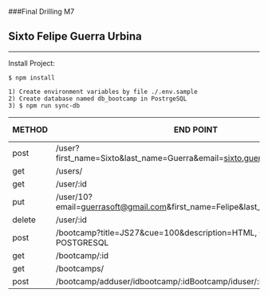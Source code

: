 ###Final Drilling M7
## Sixto Felipe Guerra Urbina
__________________

Install Project:
```
$ npm install
```

```
1) Create environment variables by file ./.env.sample
2) Create database named db_bootcamp in PostrgeSQL
3) $ npm run sync-db
```

| METHOD | END POINT | Function Controller | Method Model |
| ------ | ------   | ---------| ---------| 
| post | /user?first_name=Sixto&last_name=Guerra&email=sixto.guerra1982@gmail.com | createUser() | create() |
| get | /users/ | findAllUser() | findall() |
| get | /user/:id | findUserById() | findByPk() |
| put | /user/10?email=guerrasoft@gmail.com&first_name=Felipe&last_name=Guerra | updateUserById() | update() |
| delete | /user/:id | deleteUserById() | destroy() |
| post | /bootcamp?title=JS27&cue=100&description=HTML, CCS, JS , POSTGRESQL | createBootcamp() | create() |
| get | /bootcamp/:id | findBootcampById() | findByPk() |
| get | /bootcamps/ | findAllBootcamp() | findAll() |
| post | /bootcamp/adduser/idbootcamp/:idBootcamp/iduser/:idUser | addUserToBootcamp() | addUser() |
